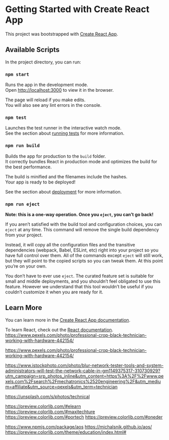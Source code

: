 # Getting Started with Create React App

This project was bootstrapped with [Create React App](https://github.com/facebook/create-react-app).

## Available Scripts

In the project directory, you can run:

### `npm start`

Runs the app in the development mode.\
Open [http://localhost:3000](http://localhost:3000) to view it in the browser.

The page will reload if you make edits.\
You will also see any lint errors in the console.

### `npm test`

Launches the test runner in the interactive watch mode.\
See the section about [running tests](https://facebook.github.io/create-react-app/docs/running-tests) for more information.

### `npm run build`

Builds the app for production to the `build` folder.\
It correctly bundles React in production mode and optimizes the build for the best performance.

The build is minified and the filenames include the hashes.\
Your app is ready to be deployed!

See the section about [deployment](https://facebook.github.io/create-react-app/docs/deployment) for more information.

### `npm run eject`

**Note: this is a one-way operation. Once you `eject`, you can’t go back!**

If you aren’t satisfied with the build tool and configuration choices, you can `eject` at any time. This command will remove the single build dependency from your project.

Instead, it will copy all the configuration files and the transitive dependencies (webpack, Babel, ESLint, etc) right into your project so you have full control over them. All of the commands except `eject` will still work, but they will point to the copied scripts so you can tweak them. At this point you’re on your own.

You don’t have to ever use `eject`. The curated feature set is suitable for small and middle deployments, and you shouldn’t feel obligated to use this feature. However we understand that this tool wouldn’t be useful if you couldn’t customize it when you are ready for it.

## Learn More

You can learn more in the [Create React App documentation](https://facebook.github.io/create-react-app/docs/getting-started).

To learn React, check out the [React documentation](https://reactjs.org/).
https://www.pexels.com/photo/professional-crop-black-technician-working-with-hardware-442154/


https://www.pexels.com/photo/professional-crop-black-technician-working-with-hardware-442154/

https://www.istockphoto.com/photo/blur-network-tester-tools-and-system-administrators-will-test-the-network-cable-in-gm1149375317-310730929?utm_campaign=srp_photos_inline&utm_content=https%3A%2F%2Fwww.pexels.com%2Fsearch%2Fmechatronics%2520engineering%2F&utm_medium=affiliate&utm_source=pexels&utm_term=technician

https://unsplash.com/s/photos/technical

https://preview.colorlib.com/#elearn
https://preview.colorlib.com/#maxitechture
https://preview.colorlib.com/#portech
https://preview.colorlib.com/#oneder


https://www.npmjs.com/package/aos
https://michalsnik.github.io/aos/
https://preview.colorlib.com/theme/education/index.html#